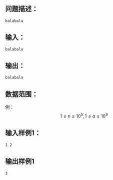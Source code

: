 ## 问题描述：
	balabala
## 输入：
	balabala
## 输出：
	balabala
## 数据范围：
例：
$$1 \leq n \leq 10^5, 1\leq a \leq 10^9$$
## 输入样例1：
```
1 2
```
## 输出样例1
```
3
```